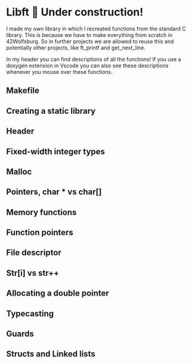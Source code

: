 # Libft 🔨 Under construction!

I made my own library in which I recreated functions from the standard C library. This is because we have to make everything from scratch in 42Wolfsburg. So in further projects we are allowed to reuse this and potentially other projects, like ft_printf and get_next_line. 

In my header you can find descriptions of all the functions! 
If you use a doxygen extension in Vscode you can also see these descriptions whenever you mouse over these functions.

## Makefile

## Creating a static library

## Header

## Fixed-width integer types

## Malloc

## Pointers, char * vs char[]

## Memory functions 

## Function pointers

## File descriptor

## Str[i] vs str++

## Allocating a double pointer

## Typecasting 

## Guards

## Structs and Linked lists
